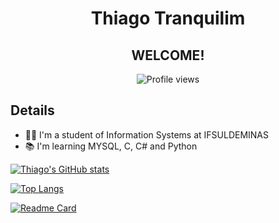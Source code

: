 <h1 align="center">Thiago Tranquilim</h1>
<h2 align="center">WELCOME!</h3>

<p align="center"> <img src="https://komarev.com/ghpvc/?username=ThiagoTranquilim&color=blue" alt="Profile views" /> </p>

## Details
- 👋🏻 I'm a student of Information Systems at IFSULDEMINAS
- 📚 I'm learning MYSQL, C, C# and Python

[![Thiago's GitHub stats](https://github-readme-stats.vercel.app/api?username=ThiagoTranquilim&show_icons=true&theme=github_dark&count_private=true)](https://github.com/anuraghazra/github-readme-stats)

[![Top Langs](https://github-readme-stats.vercel.app/api/top-langs/?username=ThiagoTranquilim&layout=compact&theme=github_dark)](https://github.com/anuraghazra/github-readme-stats)

[![Readme Card](https://github-readme-stats.vercel.app/api/pin/?username=ThiagoTranquilim&repo=Sistemas-de-Informacao&theme=github_dark)](https://github.com/ThiagoTranquilim/Sistemas-de-Informacao)
